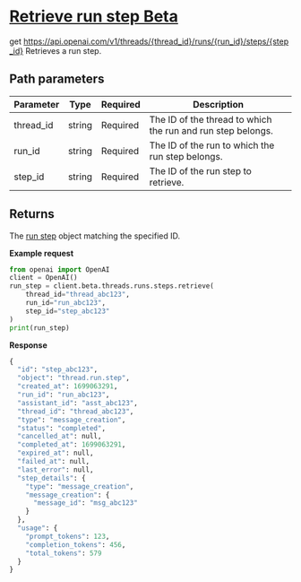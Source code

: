 # [Retrieve run step Beta](/docs/api-reference/run-steps/getRunStep)
get https://api.openai.com/v1/threads/{thread_id}/runs/{run_id}/steps/{step_id} 
Retrieves a run step. 
## Path parameters 
| Parameter | Type   | Required | Description|
| --- | --- | --- | --- |
| thread_id | string | Required | The ID of the thread to which the run and run step belongs.| 
| run_id | string | Required | The ID of the run to which the run step belongs.| 
| step_id | string | Required | The ID of the run step to retrieve.| 
## Returns 
The
                [run step](/docs/api-reference/runs/step-object)
                object matching the specified ID. 

**Example request**
```python
from openai import OpenAI
client = OpenAI()
run_step = client.beta.threads.runs.steps.retrieve(
    thread_id="thread_abc123",
    run_id="run_abc123",
    step_id="step_abc123"
)
print(run_step)
```

**Response**
```python
{
  "id": "step_abc123",
  "object": "thread.run.step",
  "created_at": 1699063291,
  "run_id": "run_abc123",
  "assistant_id": "asst_abc123",
  "thread_id": "thread_abc123",
  "type": "message_creation",
  "status": "completed",
  "cancelled_at": null,
  "completed_at": 1699063291,
  "expired_at": null,
  "failed_at": null,
  "last_error": null,
  "step_details": {
    "type": "message_creation",
    "message_creation": {
      "message_id": "msg_abc123"
    }
  },
  "usage": {
    "prompt_tokens": 123,
    "completion_tokens": 456,
    "total_tokens": 579
  }
}
```
